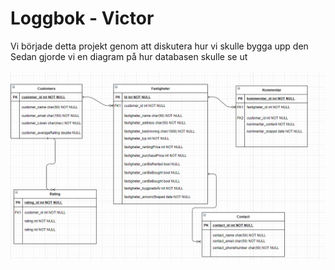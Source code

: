 # Loggbok - Victor

Vi började detta projekt genom att diskutera hur vi skulle bygga upp den
Sedan gjorde vi en diagram på hur databasen skulle se ut

![Image of diagram](https://github.com/YamatoxD/TeamRedWebApiSolution/blob/master/Images/Diagram.PNG)

